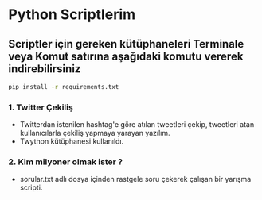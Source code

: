 # Python Scriptlerim

## Scriptler için gereken kütüphaneleri Terminale veya Komut satırına aşağıdaki komutu vererek indirebilirsiniz
```bash
pip install -r requirements.txt
```

### 1. Twitter Çekiliş
* Twitterdan istenilen hashtag'e göre atılan tweetleri çekip, tweetleri atan kullanıcılarla çekiliş yapmaya yarayan yazılım.
* Twython kütüphanesi kullanıldı.

### 2. Kim milyoner olmak ister ?
* sorular.txt adlı dosya içinden rastgele soru çekerek çalışan bir yarışma scripti.
